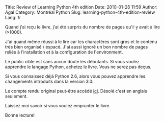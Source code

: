 Title: Review of Learning Python 4th edition
Date: 2010-01-26 11:59
Author: Agal
Category: Montréal Python
Slug: learning-python-4th-edition-review
Lang: fr

Quand j'ai reçu le livre, j'ai été surpris du nombre de pages qu'il y
avait à lire (\>1000).

J'ai quand même réussi à le lire car les charactères sont gros et le
contenu très bien organisé / espacé. J'ai aussi ignoré un bon nombre de
pages reliés à l'installation et à la configuration de l'environment.

Le public cible est sans aucun doute les débutants. Si vous voulez
apprendre le langage Python, achetez le livre. Vous ne serez pas deçus.

Si vous connaissez déjà Python 2.6, alors vous pouvez apprendre les
changements introduits dans la version 3.0.

Le compte rendu original peut-être accédé [ici][]. Désolé c'est en
anglais seulement.

Laissez moi savoir si vous voulez emprunter le livre.

Bonne lecture!<!--:-->

  [ici]: http://purrcoding.blogspot.com/2009/12/learning-python-4th-edition-review.html

